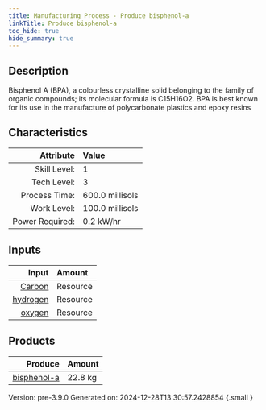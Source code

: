 ```yaml
---
title: Manufacturing Process - Produce bisphenol-a
linkTitle: Produce bisphenol-a
toc_hide: true
hide_summary: true
---
```


## Description
&#10;&#9;&#9;&#9;Bisphenol A (BPA), a colourless crystalline solid belonging to the family of organic compounds;&#10;&#9;&#9;&#9;its molecular formula is C15H16O2. BPA is best known for its use in the manufacture of polycarbonate plastics and epoxy resins&#10;&#9;&#9;

## Characteristics

| Attribute      | Value |
|--------:|:------|
|Skill Level:|1|
|Tech Level:|3|
|Process Time:|600.0 millisols|
|Work Level:|100.0 millisols|
|Power Required:|0.2 kW/hr|

## Inputs

| Input      | Amount |
|--------:|:------|
|[Carbon](/docs/definitions/resource/carbon)|Resource|18.0 kg|
|[hydrogen](/docs/definitions/resource/hydrogen)|Resource|1.6 kg|
|[oxygen](/docs/definitions/resource/oxygen)|Resource|3.2 kg|

## Products


| Produce      | Amount |
|--------:|:------|
|[bisphenol-a](/docs/definitions/resource/bisphenol-a)|22.8 kg|


Version: pre-3.9.0 Generated on: 2024-12-28T13:30:57.2428854
{.small }

